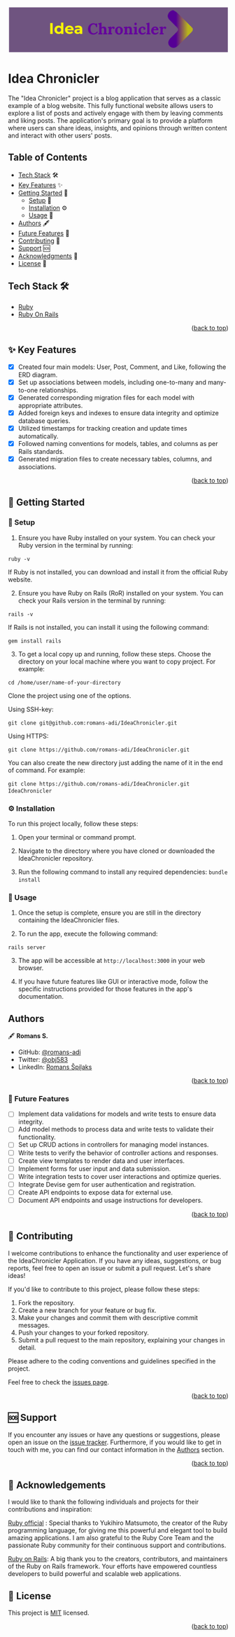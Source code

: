 <!-- PROJECT DESCRIPTION -->

<p align="center">
<img src="idch-logo.png" alt="idea-chronicler-logo" />
</p>

# <a name="about-project"> Idea Chronicler </a>

The "Idea Chronicler" project is a blog application that serves as a classic example of a blog website. This fully functional website allows users to explore a list of posts and actively engage with them by leaving comments and liking posts. The application's primary goal is to provide a platform where users can share ideas, insights, and opinions through written content and interact with other users' posts.

<!-- TABLE OF CONTENTS -->

## Table of Contents

- [Tech Stack](#tech-stack) 🛠️
- [Key Features](#key-features) ✨
- [Getting Started](#getting-started) 🚀
  - [Setup](#setup) 🔧
  - [Installation](#installation) ⚙️
  - [Usage](#usage) 🧰
- [Authors](#authors) 🖋️
- [Future Features](#future-features) 🌟
- [Contributing](#contributing) 🤝
- [Support](#support) 🆘
- [Acknowledgments](#acknowledgments) 🙏
- [License](#license) 📄

<!-- TECH STACK -->

## Tech Stack 🛠️ <a name="tech-stack"></a>

  <ul>
     <li><a href="https://www.ruby-lang.org/en/">Ruby</a></li>
     <li><a href="https://rubyonrails.org/">Ruby On Rails</a></li>
  </ul>

<p align="right">(<a href="#readme-top">back to top</a>)</p>

<!-- FEATURES -->

## ✨ Key Features<a name="key-features"></a>

- [x] Created four main models: User, Post, Comment, and Like, following the ERD diagram.
- [x] Set up associations between models, including one-to-many and many-to-one relationships.
- [x] Generated corresponding migration files for each model with appropriate attributes.
- [x] Added foreign keys and indexes to ensure data integrity and optimize database queries.
- [x] Utilized timestamps for tracking creation and update times automatically.
- [x] Followed naming conventions for models, tables, and columns as per Rails standards.
- [x] Generated migration files to create necessary tables, columns, and associations.

<p align="right">(<a href="#readme-top">back to top</a>)</p>

<!-- GETTING STARTED -->

## 🚀 Getting Started<a name="getting-started"></a>

### 🔧 Setup<a name="setup"></a>

1. Ensure you have Ruby installed on your system. You can check your Ruby version in the terminal by running:

```
ruby -v
```

If Ruby is not installed, you can download and install it from the official Ruby website.

2. Ensure you have Ruby on Rails (RoR) installed on your system. You can check your Rails version in the terminal by running:

```
rails -v
```

If Rails is not installed, you can install it using the following command:

```
gem install rails
```

3. To get a local copy up and running, follow these steps.
Choose the directory on your local machine where you want to copy project. For example:

```
cd /home/user/name-of-your-directory
```

Clone the project using one of the options.

Using SSH-key:

```
git clone git@github.com:romans-adi/IdeaChronicler.git
```
Using HTTPS:

```
git clone https://github.com/romans-adi/IdeaChronicler.git
```

You can also create the new directory just adding the name of it in the end of command. For example:

```
git clone https://github.com/romans-adi/IdeaChronicler.git IdeaChronicler
```
### ⚙️ Installation<a name="installation"></a>

To run this project locally, follow these steps:

1. Open your terminal or command prompt.

2. Navigate to the directory where you have cloned or downloaded the IdeaChronicler repository.

3. Run the following command to install any required dependencies:
```bundle install```

### 🧰 Usage<a name="usage"></a>

1. Once the setup is complete, ensure you are still in the directory containing the IdeaChronicler files.

2. To run the app, execute the following command:

```
rails server
```

3. The app will be accessible at `http://localhost:3000` in your web browser.

4. If you have future features like GUI or interactive mode, follow the specific instructions provided for those features in the app's documentation.

<!-- AUTHORS -->

## Authors <a name="authors"></a>

🖋️ **Romans S.**

- GitHub: [@romans-adi](https://github.com/romans-adi/)
- Twitter: [@obj583](https://twitter.com/obj583/)
- LinkedIn: [Romans Špiļaks](https://www.linkedin.com/in/obj513/)

<p align="right">(<a href="#readme-top">back to top</a>)</p>

### 🌟 Future Features <a name="future-features"></a>

- [ ] Implement data validations for models and write tests to ensure data integrity.
- [ ] Add model methods to process data and write tests to validate their functionality.
- [ ] Set up CRUD actions in controllers for managing model instances.
- [ ] Write tests to verify the behavior of controller actions and responses.
- [ ] Create view templates to render data and user interfaces.
- [ ] Implement forms for user input and data submission.
- [ ] Write integration tests to cover user interactions and optimize queries.
- [ ] Integrate Devise gem for user authentication and registration.
- [ ] Create API endpoints to expose data for external use.
- [ ] Document API endpoints and usage instructions for developers.

<p align="right">(<a href="#readme-top">back to top</a>)</p>

<!-- CONTRIBUTING -->

## 🤝 Contributing <a name="contributing"></a>

I welcome contributions to enhance the functionality and user experience of the IdeaChronicler Application. If you have any ideas, suggestions, or bug reports, feel free to open an issue or submit a pull request. Let's share ideas!

If you'd like to contribute to this project, please follow these steps:

1. Fork the repository.
2. Create a new branch for your feature or bug fix.
3. Make your changes and commit them with descriptive commit messages.
4. Push your changes to your forked repository.
5. Submit a pull request to the main repository, explaining your changes in detail.

Please adhere to the coding conventions and guidelines specified in the project.

Feel free to check the [issues page](../../issues/).

<p align="right">(<a href="#readme-top">back to top</a>)</p>

<!-- SUPPORT -->

## 🆘 Support <a name="support"></a>

If you encounter any issues or have any questions or suggestions, please open an issue on the [issue tracker](../../../issues/).
Furthermore, if you would like to get in touch with me, you can find our contact information in the <a href="#authors">Authors</a> section.

<p align="right">(<a href="#readme-top">back to top</a>)</p>

<!-- ACKNOWLEDGEMENTS -->

## 🌲 Acknowledgements <a name="acknowledgments"></a>

I would like to thank the following individuals and projects for their contributions and inspiration:

[Ruby official](https://www.ruby-lang.org/) :  Special thanks to Yukihiro Matsumoto, the creator of the Ruby programming language, for giving me this powerful and elegant tool to build amazing applications. I am also grateful to the Ruby Core Team and the passionate Ruby community for their continuous support and contributions.

[Ruby on Rails](https://rubyonrails.org/): A big thank you to the creators, contributors, and maintainers of the Ruby on Rails framework. Your efforts have empowered countless developers to build powerful and scalable web applications.

<!-- LICENSE -->

## 📄 License <a name="license"></a>

This project is [MIT](LICENSE) licensed.

<p align="right">(<a href="#readme-top">back to top</a>)</p>

